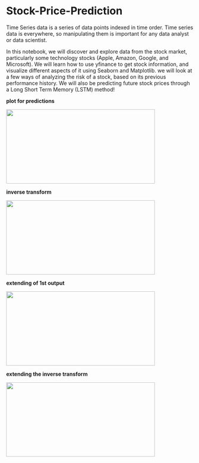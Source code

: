 # Stock-Price-Prediction
Time Series data is a series of data points indexed in time order. Time series data is everywhere, so manipulating them is important for any data analyst or data scientist.

In this notebook, we will discover and explore data from the stock market, particularly some technology stocks (Apple, Amazon, Google, and Microsoft). We will learn how to use yfinance to get stock information, and visualize different aspects of it using Seaborn and Matplotlib. we will look at a few ways of analyzing the risk of a stock, based on its previous performance history. We will also be predicting future stock prices through a Long Short Term Memory (LSTM) method!

**plot for predictions**

<p align="left">
  <img width="400" height="200" src="https://github.com/yoshitapant29/Stock-Price-Prediction/assets/116386057/59f75082-3634-4b61-85f3-42aa8b24cf73">
</p>

**inverse transform**

<p align="left">
  <img width="400" height="200" src="https://github.com/yoshitapant29/Stock-Price-Prediction/assets/116386057/ec2b6091-e8f0-4ec2-a34d-863f1c35a3d2">
</p>

**extending of 1st output**
<p align="left">
  <img width="400" height="200" src="https://github.com/yoshitapant29/Stock-Price-Prediction/assets/116386057/e4b00f90-7831-488a-9023-0e2e3ed833c1">
</p>

**extending the inverse transform**

<p align="left">
  <img width="400" height="200" src="https://github.com/yoshitapant29/Stock-Price-Prediction/assets/116386057/ee2452c4-c73e-460d-979b-dfaf24f3bf46">
</p>


